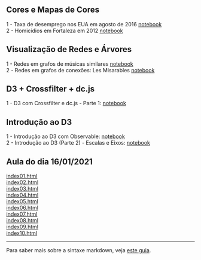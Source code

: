 ## Cores e Mapas de Cores

1 - Taxa de desemprego nos EUA em agosto de 2016 [notebook](https://observablehq.com/@carlosjun/taxa-de-desemprego-nos-eua-em-agosto-de-2016)<br>
2 - Homicídios em Fortaleza em 2012 [notebook](https://observablehq.com/@carlosjun/homicidios-em-fortaleza-em-2012)<br>

## Visualização de Redes e Árvores

1 - Redes em grafos de músicas similares [notebook](https://observablehq.com/@carlosjun/similar-song-network)<br>
2 - Redes em grafos de conexões: Les Misarables [notebook](https://observablehq.com/@carlosjun/connections-les-misarables)<br>

## D3 + Crossfilter + dc.js

1 - D3 com Crossfilter e dc.js - Parte 1: [notebook](https://observablehq.com/@carlosjun/d3-com-crossfilter-e-dc-js)<br>

## Introdução ao D3

1 - Introdução ao D3 com Observable: [notebook](https://observablehq.com/@carlosjun/introducao-ao-d3-com-observable)<br>
2 - Introdução ao D3 (Parte 2) - Escalas e Eixos: [notebook](https://observablehq.com/@carlosjun/introducao-ao-d3-parte-2-escalas-e-eixos)<br>

## Aula do dia 16/01/2021

[index01.html](basic/index01.html)<br>
[index02.html](basic/index02.html)<br>
[index03.html](basic/index03.html)<br>
[index04.html](basic/index04.html)<br>
[index05.html](basic/index05.html)<br>
[index06.html](basic/index06.html)<br>
[index07.html](basic/index07.html)<br>
[index08.html](basic/index08.html)<br>
[index09.html](basic/index09.html)<br>
[index10.html](basic/index10.html)<br>

---

Para saber mais sobre a sintaxe markdown, veja [este guia](https://guides.github.com/features/mastering-markdown/).